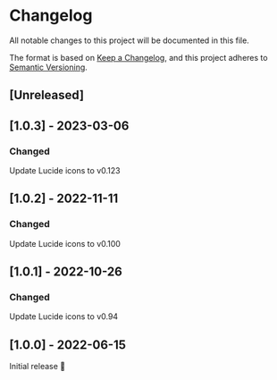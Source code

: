 # Changelog
All notable changes to this project will be documented in this file.

The format is based on [Keep a Changelog](https://keepachangelog.com/en/1.0.0/),
and this project adheres to [Semantic Versioning](https://semver.org/spec/v2.0.0.html).

## [Unreleased]

## [1.0.3] - 2023-03-06
### Changed
Update Lucide icons to v0.123

## [1.0.2] - 2022-11-11
### Changed
Update Lucide icons to v0.100

## [1.0.1] - 2022-10-26
### Changed
Update Lucide icons to v0.94

## [1.0.0] - 2022-06-15
Initial release 🎉
